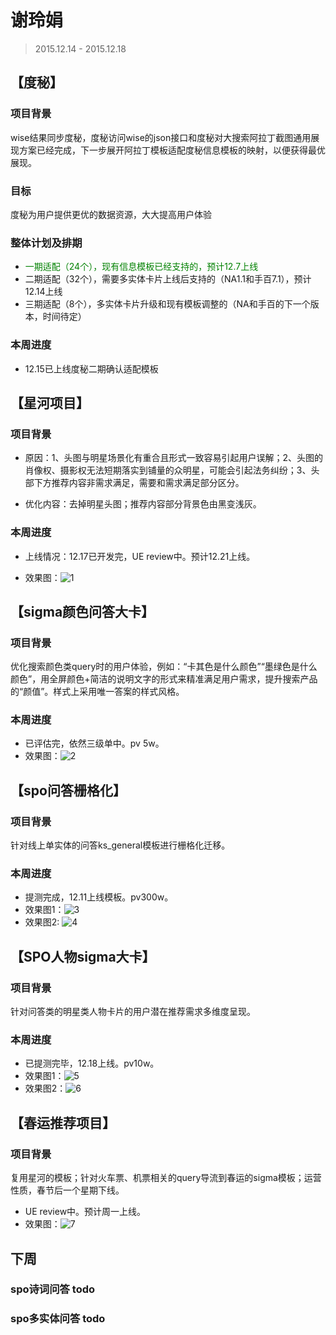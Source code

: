 # 谢玲娟

> 2015.12.14 - 2015.12.18

## 【度秘】
### 项目背景
wise结果同步度秘，度秘访问wise的json接口和度秘对大搜索阿拉丁截图通用展现方案已经完成，下一步展开阿拉丁模板适配度秘信息模板的映射，以便获得最优展现。

### 目标
度秘为用户提供更优的数据资源，大大提高用户体验

### 整体计划及排期
* <span style="color:green">一期适配（24个），现有信息模板已经支持的，预计12.7上线</span>
* 二期适配（32个），需要多实体卡片上线后支持的（NA1.1和手百7.1），预计12.14上线
* 三期适配（8个），多实体卡片升级和现有模板调整的（NA和手百的下一个版本，时间待定）

### 本周进度

* 12.15已上线度秘二期确认适配模板

## 【星河项目】
### 项目背景

* 原因：1、头图与明星场景化有重合且形式一致容易引起用户误解；2、头图的肖像权、摄影权无法短期落实到铺量的众明星，可能会引起法务纠纷；3、头部下方推荐内容非需求满足，需要和需求满足部分区分。
    
* 优化内容：去掉明星头图；推荐内容部分背景色由黑变浅灰。

### 本周进度

* 上线情况：12.17已开发完，UE review中。预计12.21上线。

* 效果图：![1](http://gitlab.baidu.com/psfe/psdoc/uploads/4538fed71913a569946191e1b7e06965/1.jpg)

## 【sigma颜色问答大卡】
### 项目背景
优化搜索颜色类query时的用户体验，例如：“卡其色是什么颜色”“墨绿色是什么颜色”，用全屏颜色+简洁的说明文字的形式来精准满足用户需求，提升搜索产品的“颜值”。样式上采用唯一答案的样式风格。

### 本周进度

* 已评估完，依然三级单中。pv 5w。
* 效果图：![2](http://gitlab.baidu.com/psfe/psdoc/uploads/6e22983e244628289526f4e9f40b5ba0/2.png)

## 【spo问答栅格化】
### 项目背景
针对线上单实体的问答ks_general模板进行栅格化迁移。

### 本周进度

* 提测完成，12.11上线模板。pv300w。
* 效果图1：![3](http://gitlab.baidu.com/psfe/psdoc/uploads/4ec57a8b47755a21566e22482380ee8d/3.png)
* 效果图2: ![4](http://gitlab.baidu.com/psfe/psdoc/uploads/c723852c360065f5a5942ecb6ad32c38/4.png)

## 【SPO人物sigma大卡】

### 项目背景
针对问答类的明星类人物卡片的用户潜在推荐需求多维度呈现。

### 本周进度

* 已提测完毕，12.18上线。pv10w。
* 效果图1：![5](http://gitlab.baidu.com/psfe/psdoc/uploads/e0b9b984d650d71abbe58d411abd47f0/5.jpg)
* 效果图2：![6](http://gitlab.baidu.com/psfe/psdoc/uploads/2faa0f74c218ebca9b3510ddf2d73433/6.jpg)


## 【春运推荐项目】

### 项目背景
复用星河的模板；针对火车票、机票相关的query导流到春运的sigma模板；运营性质，春节后一个星期下线。

* UE review中。预计周一上线。
* 效果图：![7](http://gitlab.baidu.com/psfe/psdoc/uploads/496cc591ad1dee7a6005a78746e9d60a/7.jpg)

## 下周

### spo诗词问答 todo

### spo多实体问答 todo